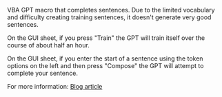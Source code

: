 VBA GPT macro that completes sentences. Due to the limited vocabulary and difficulty creating training sentences, it doesn't generate very good sentences.

On the GUI sheet, if you press "Train" the GPT will train itself over the course of about half an hour.

On the GUI sheet, if you enter the start of a sentence using the token options on the left and then press "Compose" the GPT will attempt to complete your sentence.

For more information: [Blog article](https://gwyche.wordpress.com/2024/07/15/gpt-auto-completer/)
